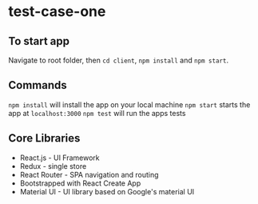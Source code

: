 # test-case-one

## To start app
Navigate to root folder, then `cd client`, `npm install` and `npm start`.

## Commands

`npm install` will install the app on your local machine
`npm start` starts the app at `localhost:3000`
`npm test` will run the apps tests

## Core Libraries

* React.js - UI Framework
* Redux - single store
* React Router  - SPA navigation and routing
* Bootstrapped with React Create App
* Material UI - UI library based on Google's material UI
